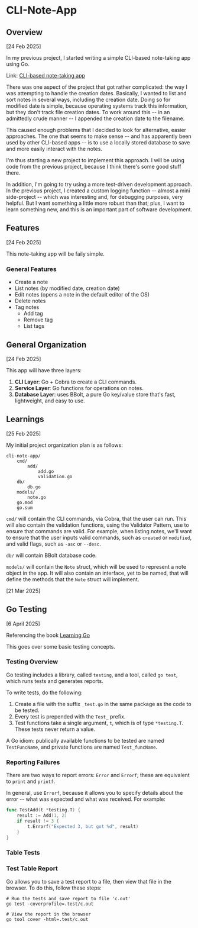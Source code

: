# CLI-Note-App

## Overview

[24 Feb 2025]

In my previous project, I started writing a simple CLI-based note-taking app using Go.

Link: [CLI-based note-taking app](https://github.com/rhysmah/note-app)

There was one aspect of the project that got rather complicated: the way I was attempting to handle the creation dates. Basically, I wanted to list and sort notes in several ways, including the creation date. Doing so for modified date is simple, because operating systems track this information, but they don't track file creation dates. To work around this -- in an admittedly crude manner -- I appended the creation date to the filename.

This caused enough problems that I decided to look for alternative, easier approaches. The one that seems to make sense -- and has apparently been used by other CLI-based apps -- is to use a locally stored database to save and more easily interact with the notes.

I'm thus starting a new project to implement this approach. I will be using code from the previous project, because I think there's some good stuff there.

In addition, I'm going to try using a more test-driven development approach. In the previous project, I created a custom logging function -- almost a mini side-project -- which was interesting and, for debugging purposes, very helpful. But I want something a little more robust than that; plus, I want to learn something new, and this is an important part of software development.

## Features

[24 Feb 2025]

This note-taking app will be faily simple.

### General Features
- Create a note
- List notes (by modified date, creation date)
- Edit notes (opens a note in the default editor of the OS)
- Delete notes
- Tag notes 
    - Add tag
    - Remove tag
    - List tags

## General Organization

[24 Feb 2025]

This app will have three layers:

1. **CLI Layer**: Go + Cobra to create a CLI commands.
2. **Service Layer**: Go functions for operations on notes.
3. **Database Layer**: uses BBolt, a pure Go key/value store that's fast, lightweight, and easy to use.

## Learnings

[25 Feb 2025]

My initial project organization plan is as follows:

```
cli-note-app/
    cmd/
        add/
            add.go
            validation.go
    db/
        db.go
    models/
        note.go
    go.mod
    go.sum
```

`cmd/` will contain the CLI commands, via Cobra, that the user can run. This will also contain the validation functions,
using the Validator Pattern, use to ensure that commands are valid. For example, when listing notes, we'll want to ensure that the user inputs valid commands, such as `created` or `modified`, and valid flags, such as `-asc` or `--desc`.

`db/` will contain BBolt database code.

`models/` will contain the `Note` struct, which will be used to represent a note object in the app. It will also contain an
interface, yet to be named, that will define the methods that the `Note` struct will implement.


[21 Mar 2025]



## Go Testing

[6 April 2025]

Referencing the book [Learning Go](https://learning.oreilly.com/library/view/learning-go-2nd/9781098139285/ch15.html)

This goes over some basic testing concepts.

### Testing Overview

Go testing includes a library, called `testing`, and a tool, called `go test`, which runs tests and generates reports.

To write tests, do the following:

1. Create a file with the suffix `_test.go` in the same package as the code to be tested.
2. Every test is prepended with the `Test_` prefix.
3. Test functions take a single argument, `t`, which is of type `*testing.T`. These tests never return a value.

A Go idiom: publically available functions to be tested are named `TestFuncName`, and private functions are named `Test_funcName`. 

### Reporting Failures
There are two ways to report errors: `Error` and `Errorf`; these are equivalent to `print` and `printf`.

In general, use `Errorf`, because it allows you to specify details about the error -- what was expected and what was received. For example:

```go
func TestAdd(t *testing.T) {
    result := Add(1, 2)
    if result != 3 {
        t.Errorf("Expected 3, but got %d", result)
    }
}
```

### Table Tests

### Test Table Report

Go allows you to save a test report to a file, then view that file in the browser. To do this, follow these steps:

```
# Run the tests and save report to file 'c.out'
go test -coverprofile=.test/c.out 

# View the report in the browser
go tool cover -html=.test/c.out
```
